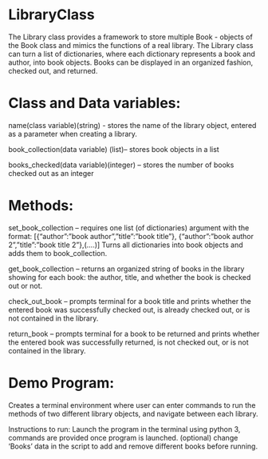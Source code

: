 # LibraryClass
The Library class provides a framework to store multiple Book - objects of the Book class and mimics the functions of a real library. The Library class can turn a list of dictionaries, where each dictionary represents a book and author, into book objects. Books can be displayed in an organized fashion, checked out, and returned.

# Class and Data variables:
name(class variable)(string) - stores the name of the library object, entered as a parameter when creating a library. 

book_collection(data variable) (list)– stores book objects in a list

books_checked(data variable)(integer) – stores the number of books checked out as an integer


# Methods:
set_book_collection – requires one list (of dictionaries) argument with the format:
[{“author”:”book author”,”title”:”book title”}, {“author”:”book author 2”,”title”:”book title 2”},(….)]
Turns all dictionaries into book objects and adds them to book_collection.

get_book_collection – returns an organized string of books in the library showing for each book: the author, title, and whether the book is checked out or not.

check_out_book – prompts terminal for a book title and prints whether the entered book was successfully checked out, is already checked out, or is not contained in the library. 

return_book – prompts terminal for a book to be returned and prints whether the entered book was successfully returned, is not checked out, or is not contained in the library.

# Demo Program:

Creates a terminal environment where user can enter commands to run the methods of two different library objects, and navigate between each library.

Instructions to run: Launch the program in the terminal using python 3, commands are provided once program is launched. (optional) change ‘Books’ data in the script to add and remove different books before running. 



